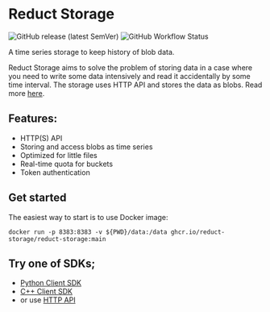 # Reduct Storage

![GitHub release (latest SemVer)](https://img.shields.io/github/v/release/reduct-storage/reduct-storage)
![GitHub Workflow Status](https://img.shields.io/github/workflow/status/reduct-storage/reduct-storage/ci)

A time series storage to keep history of blob data.

Reduct Storage aims to solve the problem of storing data in a case where you need to write some data intensively and read it accidentally by some time interval. 
The storage uses HTTP API and stores the data as blobs. Read more [here](https://docs.reduct-storage.dev/).

## Features:

* HTTP(S) API
* Storing and access blobs as time series
* Optimized for little files
* Real-time quota for buckets
* Token authentication

## Get started

The easiest way to start is to use Docker image:

```shell
docker run -p 8383:8383 -v ${PWD}/data:/data ghcr.io/reduct-storage/reduct-storage:main
```

## Try one of SDKs;

* [Python Client SDK](https://github.com/reduct-storage/reduct-py)
* [C++ Client SDK](https://github.com/reduct-storage/reduct-cpp)
* or use [HTTP API](https://docs.reduct-storage.dev/http-api)
